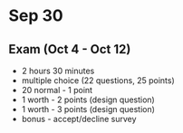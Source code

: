 # Sep 30

## Exam (Oct 4 - Oct 12)
- 2 hours 30 minutes
- multiple choice (22 questions, 25 points)
- 20 normal - 1 point
- 1 worth   - 2 points (design question)
- 1 worth   - 3 points (design question)
- bonus     - accept/decline survey
